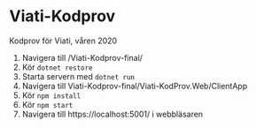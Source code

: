 # Viati-Kodprov
Kodprov för Viati, våren 2020

1. Navigera till /Viati-Kodprov-final/
2. Kör `dotnet restore`
3. Starta servern med `dotnet run`
3. Navigera till Viati-Kodprov-final/Viati-KodProv.Web/ClientApp
4. Kör `npm install`
5. Kör `npm start`
6. Navigera till https://localhost:5001/ i webbläsaren
